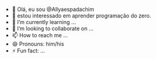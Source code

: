 - 👋 Olá, eu sou @Allyaespadachim
- 👀 estou interessado em aprender programação do zero.
- 🌱 I’m currently learning ...
- 💞️ I’m looking to collaborate on ...
- 📫 How to reach me ...
- 😄 Pronouns: him/his
- ⚡ Fun fact: ...

<!---
Allyaespadachim/Allyaespadachim is a ✨ special ✨ repository because its `README.md` (this file) appears on your GitHub profile.
You can click the Preview link to take a look at your changes.
--->
